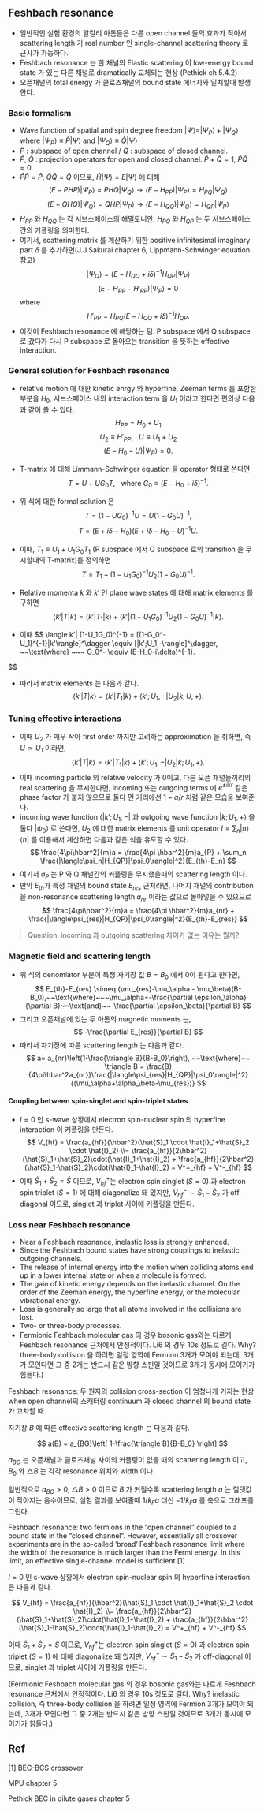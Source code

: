 
## Feshbach resonance

- 일반적인 실험 환경의 알칼리 아톰들은 다른 open channel 들의 효과가 작아서 scattering length 가 real number 인 single-channel scattering theory 로 근사가 가능하다.
- Feshbach resonance 는 한 채널의 Elastic scattering 이 low-energy bound state 가 있는 다른 채널로 dramatically 교체되는 현상 (Pethick ch 5.4.2)
- 오픈채널의 total energy 가 클로즈채널의 bound state 에너지와 일치할때 발생한다.

### Basic formalism

- Wave function of spatial and spin degree freedom $|\Psi\rangle = |\Psi_P\rangle + |\Psi_Q\rangle$ where $|\Psi_P\rangle \equiv \hat{P}|\Psi\rangle$ and $|\Psi_Q\rangle \equiv \hat{Q}|\Psi\rangle$
- $P$ : subspace of open channel / $Q$ : subspace of closed channel.
- $\hat{P}$, $\hat{Q}$ : projection operators for open and closed channel. $\hat{P}+\hat{Q}=1$, $\hat{P}\hat{Q}=0$.
- $\hat{P}\hat{P}=\hat{P}$, $\hat{Q}\hat{Q}=\hat{Q}$ 이므로, $\hat{H}|\Psi\rangle=E|\Psi\rangle$ 에 대해
$$
(E-PHP)|\Psi_P\rangle =PHQ|\Psi_Q\rangle \rightarrow (E-H_{PP})|\Psi_P\rangle = H_{PQ}|\Psi_Q\rangle  
$$
$$
(E-QHQ)|\Psi_Q\rangle =QHP|\Psi_P\rangle \rightarrow (E-H_{QQ})|\Psi_Q\rangle = H_{QP}|\Psi_P\rangle
$$
- $H_{PP}$ 와 $H_{QQ}$ 는 각 서브스페이스의 해밀토니안, $H_{PQ}$ 와 $H_{QP}$ 는 두 서브스페이스 간의 커플링을 의미한다.
- 여기서, scattering matrix 를 계산하기 위한 positive infinitesimal imaginary part $\delta$ 를 추가하면(J.J.Sakurai chapter 6, Lippmann-Schwinger equation 참고)
$$
|\Psi_Q\rangle = (E-H_{QQ}+i\delta)^{-1}H_{QP}|\Psi_P\rangle
$$
$$
(E-H_{PP}-H'_{PP})|\Psi_P\rangle = 0
$$
where 
$$
H'_{PP}=H_{PQ}(E-H_{QQ}+i\delta)^{-1}H_{QP}.
$$
- 이것이 Feshbach resonance 에 해당하는 텀. P subspace 에서 Q subspace 로 갔다가 다시 P subspace 로 돌아오는 transition 을 뜻하는 effective interaction.

### General solution for Feshbach resonance

- relative motion 에 대한 kinetic enrgy 와 hyperfine, Zeeman terms 를 포함한 부분을 $H_0$, 서브스페이스 내의 interaction term 을 $U_1$ 이라고 한다면 편의상 다음과 같이 쓸 수 있다.
$$
H_{PP}=H_0+U_1
$$
$$
U_2\equiv H'_{PP},~~~ U\equiv U_1+U_2
$$
$$
(E-H_0-U)|\Psi_P\rangle=0.
$$
- T-matrix 에 대해 Limmann-Schwinger equation 을 operator 형태로 쓴다면
$$
T=U+UG_0T, ~~~ \text{where}~G_0\equiv (E-H_0+i\delta)^{-1}.
$$

- 위 식에 대한 formal solution 은
$$
T=(1-UG_0)^{-1}U=U(1-G_0 U)^{-1},
$$
$$
T=(E+i\delta-H_0)(E+i\delta-H_0-U)^{-1}U.
$$
- 이때, $T_1\equiv U_1+U_1G_0T_1$ (P subspace 에서 Q subspace 로의 transition 을 무시할때의 T-matrix)를 정의하면
$$
T=T_1+(1-U_1G_0)^{-1}U_2(1-G_0U)^{-1}.
$$
- Relative momenta $k$ 와 $k'$ 인 plane wave states 에 대해 matrix elements 를 구하면
$$
\langle k'|T|k\rangle = \langle k'|T_1|k\rangle + \langle k'|(1-U_1G_0)^{-1}U_2(1-G_0U)^{-1}|k\rangle.
$$
- 이때 
$$
\langle k'| (1-U_1G_0)^{-1} = [(1-G_0^- U_1)^{-1}|k'\rangle]^\dagger \equiv [|k';U_1,-\rangle]^\dagger, ~~\text{where} ~~~ G_0^- \equiv (E-H_0-i\delta)^{-1}.

$$
- 따라서 matrix elements 는 다음과 같다.
$$
\langle k'|T|k\rangle = \langle k'|T_1|k\rangle + \langle k';U_1,-|U_2|k;U,+\rangle.
$$
### Tuning effective interactions

- 이때 $U_2$ 가 매우 작아 first order 까지만 고려하는 approximation 을 취하면, 즉 $U\simeq U_1$ 이라면,
$$
\langle k'|T|k\rangle = \langle k'|T_1|k\rangle + \langle k';U_1,-|U_2|k;U_1,+\rangle.
$$
- 이때 incoming particle 의 relative velocity 가 0이고, 다른 오픈 채널들끼리의 real scattering 을 무시한다면, incoming 또는 outgoing terms 에 $e^{\pm ikr}$ 같은 phase factor 가 붙지 않으므로 둘다 먼 거리에선 $1-a/r$ 처럼 같은 모습을 보여준다.
- incoming wave function $\langle|k';U_1,-|$ 과 outgoing wave function $|k;U_1,+\rangle$ 을 둘다 $|\psi_0\rangle$  로 쓴다면, $U_2$ 에 대한 matrix elements 를 unit operator $I=\sum_n |n\rangle\langle n|$ 를 이용해서 계산하면 다음과 같은 식을 유도할 수 있다.
$$
\frac{4\pi\hbar^2}{m}a = \frac{4\pi \hbar^2}{m}a_{P} + \sum_n \frac{|\langle\psi_n|H_{QP}|\psi_0\rangle|^2}{E_{th}-E_n}
 $$
- 여기서 $a_P$ 는 P 와 Q 채널간의 커플링을 무시했을때의 scattering length 이다.
- 만약 $E_{th}$가 특정 채널의 bound state $E_{res}$ 근처라면, 나머지 채널의 contribution 을 non-resonance scattering length $a_{nr}$ 이라는 값으로 몰아넣을 수 있으므로
$$
\frac{4\pi\hbar^2}{m}a = \frac{4\pi \hbar^2}{m}a_{nr} + \frac{|\langle\psi_{res}|H_{QP}|\psi_0\rangle|^2}{E_{th}-E_{res}}
$$

> Question: incoming 과 outgoing scattering 차이가 없는 이유는 뭘까?


### Magnetic field and scattering length

-  위 식의 denomiator 부분이 특정 자기장 값 $B=B_0$ 에서 0이 된다고 한다면,
$$
E_{th}-E_{res} \simeq (\mu_{res}-\mu_\alpha - \mu_\beta)(B-B_0),~~\text{where}~~~\mu_\alpha=-\frac{\partial \epsilon_\alpha}{\partial B}~~\text{and}~~-\frac{\partial \epsilon_\beta}{\partial B}
$$
- 그리고 오픈채널에 있는 두 아톰의 magnetic moments 는,
$$
-\frac{\partial E_{res}}{\partial B}
$$
- 따라서 자기장에 따른 scattering length 는 다음과 같다.
$$
a= a_{nr}\left(1-\frac{\triangle B}{B-B_0}\right), ~~\text{where}~~ \triangle B = \frac{B}{4\pi\hbar^2a_{nr}}\frac{|\langle\psi_{res}|H_{QP}|\psi_0\rangle|^2}{(\mu_\alpha+\alpha_\beta-\mu_{res})}
$$

#### Coupling between spin-singlet and spin-triplet states

- $l=0$ 인 s-wave 상황에서 electron spin-nuclear spin 의 hyperfine interaction 이 커플링을 만든다.
$$
V_{hf} = \frac{a_{hf}}{\hbar^2}(\hat{S}_1 \cdot \hat{I}_1+\hat{S}_2 \cdot \hat{I}_2) \\= \frac{a_{hf}}{2\hbar^2}(\hat{S}_1+\hat{S}_2)\cdot(\hat{I}_1+\hat{I}_2) + \frac{a_{hf}}{2\hbar^2}(\hat{S}_1-\hat{S}_2)\cdot(\hat{I}_1-\hat{I}_2) 
= V^+_{hf} + V^-_{hf}
$$
- 이때 $\hat{S}_1+\hat{S}_2 = \hat{S}$ 이므로, $V^+_{hf}$는 electron spin singlet ($S=0$) 과 electron spin triplet ($S=1$) 에 대해 diagonalize 돼 있지만, $V^-_{hf}\sim\hat{S}_1-\hat{S}_2$ 가 off-diagonal 이므로, singlet 과 triplet 사이에 커플링을 만든다.


### Loss near Feshbach resonance

- Near a Feshbach resonance, inelastic loss is strongly enhanced.
- Since the Feshbach bound states have strong couplings to inelastic outgoing channels.
- The release of internal energy into the motion when colliding atoms end up in a lower internal state or when a molecule is formed.
- The gain of kinetic energy depends on the inelastic channel. On the order of the Zeeman energy, the hyperfine energy, or the molecular vibrational energy. 
- Loss is generally so large that all atoms involved in the collisions are lost.
- Two- or three-body processes.
- Fermionic Feshbach molecular gas 의 경우 bosonic gas와는 다르게 Feshbach resonance 근처에서 안정적이다. Li6 의 경우 10s 정도로 길다. Why? three-body collision 을 하려면 일정 영역에 Fermion 3개가 모여야 되는데, 3개가 모인다면 그 중 2개는 반드시 같은 방향 스핀일 것이므로 3개가 동시에 모이기가 힘들다.)




Feshbach resonance: 두 원자의 collision cross-section 이 엄청나게 커지는 현상 when open channel의 스캐터링 continuum 과 closed channel 의 bound state 가 교차할 때.

자기장 $B$ 에 따른 effective scattering length 는 다음과 같다.

$$
a(B) = a_{BG}\left[ 1-\frac{\triangle B}{B-B_0} \right]
$$

$a_{BG}$ 는 오픈채널과 클로즈채널 사이의 커플링이 없을 때의 scattering length 이고, $B_0$ 와 $\triangle B$ 는 각각 resonance 위치와 width 이다.

일반적으로 $a_{BG}>0$, $\triangle B>0$ 이므로 $B$ 가 커질수록 scattering length $a$ 는 절댓값이 작아지는 음수이므로, 실험 결과를 보여줄때 $1/k_Fa$ 대신 $-1/k_Fa$ 를 축으로 그래프를 그린다.

Feshbach resonance:
two fermions in the “open channel” coupled to a bound state in the “closed channel”.
However, essentially all crossover experiments are in the so-called ‘broad’ Feshbach
resonance limit where the width of the resonance is much larger than the Fermi energy.
In this limit, an effective single-channel model is sufficient [1]

$l=0$ 인 s-wave 상황에서 electron spin-nuclear spin 의 hyperfine interaction 은 다음과 같다.

$$
V_{hf} = \frac{a_{hf}}{\hbar^2}(\hat{S}_1 \cdot \hat{I}_1+\hat{S}_2 \cdot \hat{I}_2) \\= \frac{a_{hf}}{2\hbar^2}(\hat{S}_1+\hat{S}_2)\cdot(\hat{I}_1+\hat{I}_2) + \frac{a_{hf}}{2\hbar^2}(\hat{S}_1-\hat{S}_2)\cdot(\hat{I}_1-\hat{I}_2) 
= V^+_{hf} + V^-_{hf}
$$

이때 $\hat{S}_1+\hat{S}_2 = \hat{S}$ 이므로, $V^+_{hf}$는 electron spin singlet ($S=0$) 과 electron spin triplet ($S=1$) 에 대해 diagonalize 돼 있지만, $V^-_{hf}\sim\hat{S}_1-\hat{S}_2$ 가 off-diagonal 이므로, singlet 과 triplet 사이에 커플링을 만든다.

(Fermionic Feshbach molecular gas 의 경우 bosonic gas와는 다르게 Feshbach resonance 근처에서 안정적이다. Li6 의 경우 10s 정도로 길다. Why? inelastic collision, 즉 three-body collision 을 하려면 일정 영역에 Fermion 3개가 모여야 되는데, 3개가 모인다면 그 중 2개는 반드시 같은 방향 스핀일 것이므로 3개가 동시에 모이기가 힘들다.)


## Ref

[1] BEC-BCS crossover 

MPU chapter 5

Pethick BEC in dilute gases chapter 5